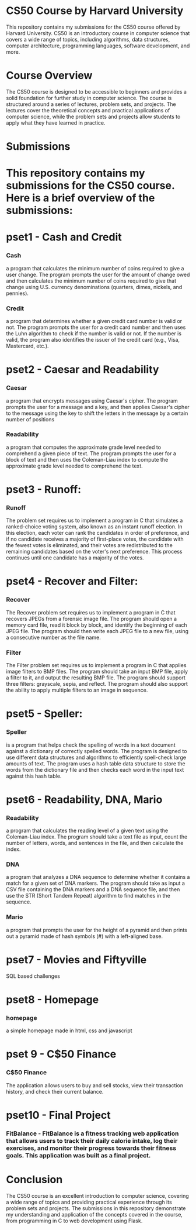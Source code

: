 # CS50 Course by Harvard University
This repository contains my submissions for the CS50 course offered by Harvard University. CS50 is an introductory course in computer science that covers a wide range of topics, including algorithms, data structures, computer architecture, programming languages, software development, and more.

# Course Overview
The CS50 course is designed to be accessible to beginners and provides a solid foundation for further study in computer science. The course is structured around a series of lectures, problem sets, and projects. The lectures cover the theoretical concepts and practical applications of computer science, while the problem sets and projects allow students to apply what they have learned in practice.

# Submissions
# This repository contains my submissions for the CS50 course. Here is a brief overview of the submissions:

# pset1 - Cash and Credit
### Cash
a program that calculates the minimum number of coins required to give a user change. The program prompts the user for the amount of change owed and then calculates the minimum number of coins required to give that change using U.S. currency denominations (quarters, dimes, nickels, and pennies).

### Credit
a program that determines whether a given credit card number is valid or not. The program prompts the user for a credit card number and then uses the Luhn algorithm to check if the number is valid or not. If the number is valid, the program also identifies the issuer of the credit card (e.g., Visa, Mastercard, etc.).

# pset2 - Caesar and Readability
### Caesar
a program that encrypts messages using Caesar's cipher. The program prompts the user for a message and a key, and then applies Caesar's cipher to the message using the key to shift the letters in the message by a certain number of positions

### Readability
a program that computes the approximate grade level needed to comprehend a given piece of text. The program prompts the user for a block of text and then uses the Coleman-Liau index to compute the approximate grade level needed to comprehend the text.


# pset3 - Runoff: 
### Runoff
The problem set requires us to implement a program in C that simulates a ranked-choice voting system, also known as an instant runoff election. In this election, each voter can rank the candidates in order of preference, and if no candidate receives a majority of first-place votes, the candidate with the fewest votes is eliminated, and their votes are redistributed to the remaining candidates based on the voter's next preference. This process continues until one candidate has a majority of the votes.

# pset4 - Recover and Filter: 
### Recover
The Recover problem set requires us to implement a program in C that recovers JPEGs from a forensic image file. The program should open a memory card file, read it block by block, and identify the beginning of each JPEG file. The program should then write each JPEG file to a new file, using a consecutive number as the file name.

### Filter
The Filter problem set requires us to implement a program in C that applies image filters to BMP files. The program should take an input BMP file, apply a filter to it, and output the resulting BMP file. The program should support three filters: grayscale, sepia, and reflect. The program should also support the ability to apply multiple filters to an image in sequence.

# pset5 - Speller: 
### Speller
is a program that helps check the spelling of words in a text document against a dictionary of correctly spelled words. The program is designed to use different data structures and algorithms to efficiently spell-check large amounts of text. The program uses a hash table data structure to store the words from the dictionary file and then checks each word in the input text against this hash table.



# pset6 - Readability, DNA, Mario
### Readability
a program that calculates the reading level of a given text using the Coleman-Liau index. The program should take a text file as input, count the number of letters, words, and sentences in the file, and then calculate the index.

### DNA
a program that analyzes a DNA sequence to determine whether it contains a match for a given set of DNA markers. The program should take as input a CSV file containing the DNA markers and a DNA sequence file, and then use the STR (Short Tandem Repeat) algorithm to find matches in the sequence.

### Mario
a program that prompts the user for the height of a pyramid and then prints out a pyramid made of hash symbols (#) with a left-aligned base.

# pset7 - Movies and Fiftyville
SQL based challenges

# pset8 - Homepage
### homepage
a simple homepage made in html, css and javascript

# pset 9 - C$50 Finance
### C$50 Finance
The application allows users to buy and sell stocks, view their transaction history, and check their current balance.


# pset10 - Final Project 
### FitBalance - FitBalance is a fitness tracking web application that allows users to track their daily calorie intake, log their exercises, and monitor their progress towards their fitness goals. This application was built as a final project.
# Conclusion
The CS50 course is an excellent introduction to computer science, covering a wide range of topics and providing practical experience through its problem sets and projects. The submissions in this repository demonstrate my understanding and application of the concepts covered in the course, from programming in C to web development using Flask.
